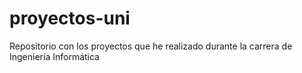 # proyectos-uni
Repositorio con los proyectos que he realizado durante la carrera de Ingeniería Informática
